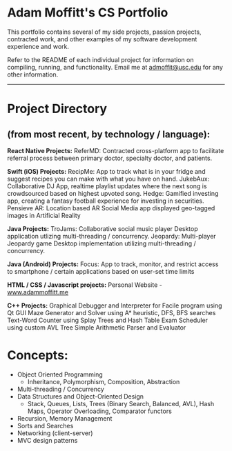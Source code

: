 # Adam Moffitt's CS Portfolio

This portfolio contains several of my side projects, passion projects, contracted work, and other examples of my software development experience and work.

Refer to the README of each individual project for information on compiling, running, and functionality. Email me at admoffit@usc.edu for any other information.

----

# Project Directory 
__(from most recent, by technology / language):__
------

__React Native Projects:__
	ReferMD: Contracted cross-platform app to facilitate referral process between primary doctor, specialty doctor, and patients. 
	
__Swift (iOS) Projects:__
	RecipMe: App to track what is in your fridge and suggest recipes you can make with what you have on hand. 
	JukebAux: Collaborative DJ App, realtime playlist updates where the next song is crowdsourced based on highest upvoted song.
	Hedge: Gamified investing app, creating a fantasy football experience for investing in securities. 
	Pensieve AR: Location based AR Social Media app displayed geo-tagged images in Artificial Reality
	
__Java Projects:__
	TroJams: Collaborative social music player Desktop application utlizing multi-threading / concurrency.
	Jeopardy: Multi-player Jeopardy game Desktop implementation utilizing multi-threading / concurrency.

__Java (Android) Projects:__
	Focus: App to track, monitor, and restrict access to smartphone / certain applications based on user-set time limits 
	
__HTML / CSS / Javascript projects:__
	Personal Website - www.adammoffitt.me

__C++ Projects:__
	Graphical Debugger and Interpreter for Facile program using Qt GUI
	Maze Generator and Solver using A* heuristic, DFS, BFS searches
	Text-Word Counter using Splay Trees and Hash Table
	Exam Scheduler using custom AVL Tree
	Simple Arithmetic Parser and Evaluator

# Concepts:
  * Object Oriented Programming
      * Inheritance, Polymorphism, Composition, Abstraction
  * Multi-threading / Concurrency
  * Data Structures and Object-Oriented Design
      * Stack, Queues, Lists, Trees (Binary Search, Balanced, AVL), Hash Maps,
		Operator Overloading, Comparator functors  
  * Recursion, Memory Management  
  * Sorts and Searches  
  * Networking (client-server)
  * MVC design patterns
